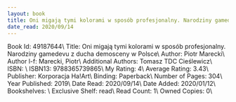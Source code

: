```yaml
---
layout: book
title: Oni migają tymi kolorami w sposób profesjonalny. Narodziny gamedevu z ducha demosceny w Polsce
date_read: 2020/09/14
---
```


Book Id: 49187644\ 
Title: Oni migają tymi kolorami w sposób profesjonalny. Narodziny gamedevu z ducha demosceny w Polsce\ 
Author: Piotr Marecki\ 
Author l-f: Marecki, Piotr\ 
Additional Authors: Tomasz TDC Cieślewicz\ 
ISBN: \ 
ISBN13: 9788365739865\ 
My Rating: 4\ 
Average Rating: 3.43\ 
Publisher: Korporacja Ha!Art\ 
Binding: Paperback\ 
Number of Pages: 304\ 
Year Published: 2019\ 
Date Read: 2020/09/14\ 
Date Added: 2020/01/12\ 
Bookshelves: \ 
Exclusive Shelf: read\ 
Read Count: 1\ 
Owned Copies: 0\ 

